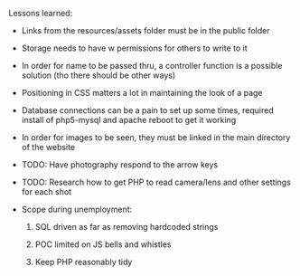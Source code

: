Lessons learned:

* Links from the resources/assets folder must be in the public folder

* Storage needs to have w permissions for others to write to it

* In order for name to be passed thru, a controller function is a possible solution (tho there should be other ways)

* Positioning in CSS matters a lot in maintaining the look of a page

* Database connections can be a pain to set up some times, required install of php5-mysql and apache reboot to get it working

* In order for images to be seen, they must be linked in the main directory of the website

* TODO: Have photography respond to the arrow keys

* TODO: Research how to get PHP to read camera/lens and other settings for each shot

* Scope during unemployment: 

    1. SQL driven as far as removing hardcoded strings

    2. POC limited on JS bells and whistles

    3. Keep PHP reasonably tidy
